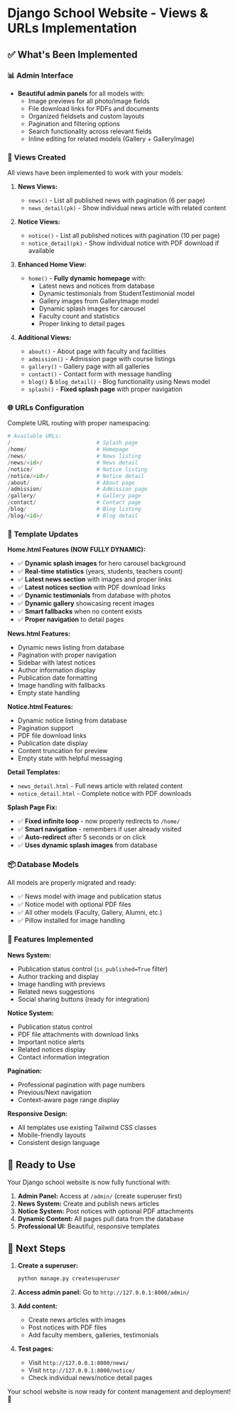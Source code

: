 # Django School Website - Views & URLs Implementation

## ✅ **What's Been Implemented**

### 📊 **Admin Interface**
- **Beautiful admin panels** for all models with:
  - Image previews for all photo/image fields
  - File download links for PDFs and documents
  - Organized fieldsets and custom layouts
  - Pagination and filtering options
  - Search functionality across relevant fields
  - Inline editing for related models (Gallery + GalleryImage)

### 🔧 **Views Created**
All views have been implemented to work with your models:

1. **News Views:**
   - `news()` - List all published news with pagination (6 per page)
   - `news_detail(pk)` - Show individual news article with related content

2. **Notice Views:**
   - `notice()` - List all published notices with pagination (10 per page)
   - `notice_detail(pk)` - Show individual notice with PDF download if available

3. **Enhanced Home View:**
   - `home()` - **Fully dynamic homepage** with:
     - Latest news and notices from database
     - Dynamic testimonials from StudentTestimonial model
     - Gallery images from GalleryImage model
     - Dynamic splash images for carousel
     - Faculty count and statistics
     - Proper linking to detail pages

4. **Additional Views:**
   - `about()` - About page with faculty and facilities
   - `admission()` - Admission page with course listings
   - `gallery()` - Gallery page with all galleries
   - `contact()` - Contact form with message handling
   - `blog()` & `blog_detail()` - Blog functionality using News model
   - `splash()` - **Fixed splash page** with proper navigation

### 🌐 **URLs Configuration**
Complete URL routing with proper namespacing:

```python
# Available URLs:
/                           # Splash page
/home/                      # Homepage  
/news/                      # News listing
/news/<id>/                 # News detail
/notice/                    # Notice listing
/notice/<id>/               # Notice detail
/about/                     # About page
/admission/                 # Admission page
/gallery/                   # Gallery page
/contact/                   # Contact page
/blog/                      # Blog listing
/blog/<id>/                 # Blog detail
```

### 🎨 **Template Updates**

**Home.html Features (NOW FULLY DYNAMIC):**
- ✅ **Dynamic splash images** for hero carousel background
- ✅ **Real-time statistics** (years, students, teachers count)
- ✅ **Latest news section** with images and proper links
- ✅ **Latest notices section** with PDF download links
- ✅ **Dynamic testimonials** from database with photos
- ✅ **Dynamic gallery** showcasing recent images
- ✅ **Smart fallbacks** when no content exists
- ✅ **Proper navigation** to detail pages

**News.html Features:**
- Dynamic news listing from database
- Pagination with proper navigation
- Sidebar with latest notices
- Author information display
- Publication date formatting
- Image handling with fallbacks
- Empty state handling

**Notice.html Features:**  
- Dynamic notice listing from database
- Pagination support
- PDF file download links
- Publication date display
- Content truncation for preview
- Empty state with helpful messaging

**Detail Templates:**
- `news_detail.html` - Full news article with related content
- `notice_detail.html` - Complete notice with PDF downloads

**Splash Page Fix:**
- ✅ **Fixed infinite loop** - now properly redirects to `/home/`
- ✅ **Smart navigation** - remembers if user already visited
- ✅ **Auto-redirect** after 5 seconds or on click
- ✅ **Uses dynamic splash images** from database

### 📦 **Database Models**
All models are properly migrated and ready:
- ✅ News model with image and publication status
- ✅ Notice model with optional PDF files
- ✅ All other models (Faculty, Gallery, Alumni, etc.)
- ✅ Pillow installed for image handling

### 🚀 **Features Implemented**

**News System:**
- Publication status control (`is_published=True` filter)
- Author tracking and display
- Image handling with previews
- Related news suggestions
- Social sharing buttons (ready for integration)

**Notice System:**
- Publication status control
- PDF file attachments with download links
- Important notice alerts
- Related notices display
- Contact information integration

**Pagination:**
- Professional pagination with page numbers
- Previous/Next navigation
- Context-aware page range display

**Responsive Design:**
- All templates use existing Tailwind CSS classes
- Mobile-friendly layouts
- Consistent design language

## 🎯 **Ready to Use**

Your Django school website is now fully functional with:

1. **Admin Panel:** Access at `/admin/` (create superuser first)
2. **News System:** Create and publish news articles
3. **Notice System:** Post notices with optional PDF attachments  
4. **Dynamic Content:** All pages pull data from the database
5. **Professional UI:** Beautiful, responsive templates

## 📝 **Next Steps**

1. **Create a superuser:**
   ```bash
   python manage.py createsuperuser
   ```

2. **Access admin panel:** Go to `http://127.0.0.1:8000/admin/`

3. **Add content:**
   - Create news articles with images
   - Post notices with PDF files
   - Add faculty members, galleries, testimonials

4. **Test pages:**
   - Visit `http://127.0.0.1:8000/news/`
   - Visit `http://127.0.0.1:8000/notice/`
   - Check individual news/notice detail pages

Your school website is now ready for content management and deployment! 🎉
